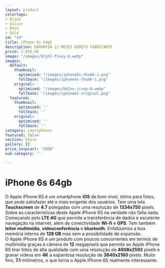 ```yaml
---
layout: product
colortags:
- Black
- Silver
- Rose
- Gold
id: "19"
title: iPhone 6s 64gb
description: GARANTIA 12 MESES DIRETO FABRICANTE
price: 2.050,00
image: "/images/b7yhl-f1xoy-0.webp"
images:
  default:
    thumbnail:
      optimized: "/images/iphone6s-thumb-1.png"
      fallback: "/images/iphone6s-thumb-1.png"
    original:
      optimized: "/images/bb2xu-jrunp-0.webp"
      fallback: "/images/iphone6s-original.png"
  featured:
    thumbnail:
      optimized: ''
      fallback: ''
    original:
      optimized: ''
      fallback: ''
category: smartphones
featured: false
section: Store
gallery: []
price_snipcart: "2050"
sub-category: ''

---
```

# iPhone 6s 64gb

O Apple iPhone 6S é um smartphone **iOS** de bom nível, ótimo para fotos, que pode satisfazer até o mais exigente dos usuários. Tem uma tela **Touchscreen** de **4.7** polegadas com uma resolução de **1334x750** pixels. Sobre as características deste Apple iPhone 6S na verdade não falta nada. Começando pelo **LTE 4G** que permite a transferência de dados e excelente navegação na internet, além de conectividade **Wi-fi** e **GPS**. Tem também **leitor multimídia**, **videoconferência** e **bluetooth**. Enfatizamos a boa memória interna de **128 GB** mas sem a possibilidade de expansão.  
O Apple iPhone 6S é um produto com poucos concorrentes em termos de multimídia graças à câmera de **12** megapixels que permite ao Apple iPhone 6S tirar fotos de alta qualidade com uma resolução de **4608x2592** pixels e gravar vídeos em **4K** a espantosa resolução de **3840x2160** pixels. Muito fino, **7.1** milímetros, o que torna o Apple iPhone 6S realmente interessante.